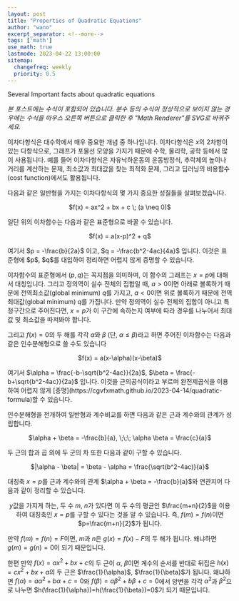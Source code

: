 ```yaml
---
layout: post
title: "Properties of Quadratic Equations"
author: "wano"
excerpt_separator: <!--more-->
tags: ['math']
use_math: true
lastmode: 2023-04-22 13:00:00
sitemap:
  changefreq: weekly
  priority: 0.5
---
```


Several Important facts about quadratic equations<!--more-->

*본 포스트에는 수식이 포함되어 있습니다. 분수 등의 수식이 정상적으로 보이지 않는 경우에는 수식을 마우스 오른쪽 버튼으로 클릭한 후 "Math Renderer"를 SVG로 바꿔주세요.*

이차다항식은 대수학에서 매우 중요한 개념 중 하나입니다. 이차다항식은 $x$의 2차항이 있는 다항식으로, 그래프가 포물선 모양을 가지기 때문에 수학, 물리학, 공학 등에서 많이 사용됩니다. 예를 들어 이차다항식은 자유낙하운동의 운동방정식, 추락체의 높이나 거리를 계산하는 문제, 최소값과 최대값을 찾는 최적화 문제, 그리고 딥러닝의 비용함수(cost function)에서도 활용됩니다.

다음과 같은 일반형을 가지는 이차다항식의 몇 가지 중요한 성질들을 살펴보겠습니다.
<p style="text-align: center;">$f(x) = ax^2 + bx + c \; (a \neq 0)$</p>

일단 위의 이차함수는 다음과 같은 표준형으로 바꿀 수 있습니다. 
<p style="text-align: center;">$f(x) = a(x-p)^2 + q$</p>
여기서 $p = -\frac{b}{2a}$ 이고, $q = -\frac{b^2-4ac}{4a}$ 입니다. 이것은 표준형에 $p$, $q$를 대입하여 정리하면 어렵지 않게 증명할 수 있습니다.

이차함수의 표준형에서 $(p, q)$는 꼭지점을 의미하며, 이 함수의 그래프는 $x=p$에 대해서 대칭입니다. 그리고  정의역이 실수 전체의 집합일 때, $a>0$이면 아래로 볼록하기 때문에 전역최소값(global minimum) $q$를 가지고, $a<0$이면 위로 볼록하기 때문에 전역최대값(global minimum) $q$를 가집니다. 만약 정의역이 실수 전체의 집합이 아니고 특정구간으로 주어진다면, $x=p$가 이 구간에 속하는지 여부에 따라 경우를 나누어서 최대값 및 최소값을 따져봐야 합니다.

그리고 $f(x)=0$의 두 해를 각각 $\alpha$와 $\beta$ (단, $\alpha \leq \beta$)라고 하면 주어진 이차함수는 다음과 같은 인수분해형으로 쓸 수도 있습니다
<p style="text-align: center;">$f(x) = a(x-\alpha)(x-\beta)$</p>
여기서 $\alpha = \frac{-b-\sqrt{b^2-4ac}}{2a}$, $\beta = \frac{-b+\sqrt{b^2-4ac}}{2a}$ 입니다. 이것을 근의공식이라고 부르며 완전제곱식을 이용하여 어렵지 않게 [증명](https://cgvfxmath.github.io/2023-04-14/quadratic-formula)할 수 있습니다.

인수분해형을 전개하여 일반형과 계수비교를 하면 다음과 같은 근과 계수와의 관계가 성립합니다.
<p style="text-align: center;">$\alpha + \beta = -\frac{b}{a}, \;\;\; \alpha \beta = \frac{c}{a}$</p>
두 근의 합과 곱 외에 두 군의 차 또한 다음과 같이 구할 수 있습니다.
<p style="text-align: center;">$|\alpha - \beta| = \beta - \alpha = \frac{\sqrt(b^2-4ac)}{a}$</p>

대칭축 $x=p$를 근과 계수와의 관계 $\alpha + \beta = -\frac{b}{a}$와 연관지어 다음과 같이 정리할 수 있습니다.
<p style="text-align: center;”>$x=p=-\frac{b}{2a}=\frac{\alpha+\beta}{2}$</p>
두 해 $\alpha$와 $\beta$는 함수 $f(x)$가 $x$축과 만나는 위치를 의미하는데, $y=f(x)$는 축 $x=p$에 의해서 대칭이기 때문에 대칭축은 두 수 $\alpha$와 $\beta$의 중점을 지난다는 의미입니다.

이러한 사실을 조금 더 확장하면 같은 $y$값을 가지게 하는, 두 수 $m$, $n$가 있다면 이 두 수의 평균인 $\frac{m+n}{2}$을 이용하여 대칭축인 $x=p$를 구할 수 있다는 것을 알 수 있습니다. 즉, $f(m)=f(n)$이면 $p=\frac{m+n}{2}$가 됩니다.

만약 $f(m)=f(n)=F$이면, $m$과 $n$은 $g(x)=f(x)-F$의 두 해가 됩니다. 왜냐하면 $g(m) = g(n) = 0$이 되기 때문입니다.

한편 만약 $f(x)=ax^2+bx+c$의 두 근이 $\alpha$, $\beta$이면 계수의 순서를 반대로 뒤집은 $h(x)=cx^2+bx+a$의 두 근은 $\frac{1}{\alpha}$, $\frac{1}{\beta}$가 됩니다. 왜냐하면 $f(\alpha)=a\alpha^2+b\alpha+c=0$와 $f(\beta)=a\beta^2+b\beta+c=0$에서 양변을 각각 $\alpha^2$과 $\beta^2$으로 나누면 $h(\frac{1}{\alpha})=h(\frac{1}{\beta})=0$가 되기 때문입니다.
